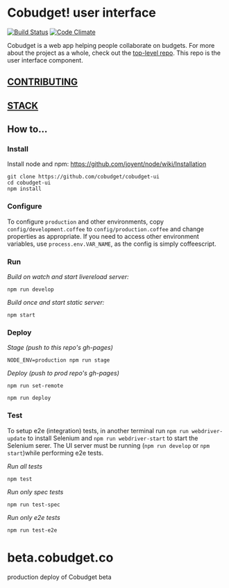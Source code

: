 # Cobudget! user interface

[![Build Status](https://travis-ci.org/cobudget/cobudget-ui.svg?branch=master)](https://travis-ci.org/open-app/cobudget-ui)
[![Code Climate](https://codeclimate.com/github/open-app/cobudget-ui/badges/gpa.svg)](https://codeclimate.com/github/open-app/cobudget-ui)

Cobudget is a web app helping people collaborate on budgets. For more about the project as a whole, check out the [top-level repo](https://github.com/open-app/cobudget). This repo is the user interface component.

## [CONTRIBUTING](./CONTRIBUTING.md)

## [STACK](./STACK.md)

## How to...

### Install

Install node and npm: https://github.com/joyent/node/wiki/Installation 

```
git clone https://github.com/cobudget/cobudget-ui
cd cobudget-ui
npm install
```

### Configure

To configure `production` and other environments, copy `config/development.coffee` to `config/production.coffee` and change properties as appropriate. If you need to access other environment variables, use `process.env.VAR_NAME`, as the config is simply coffeescript.

### Run

*Build on watch and start livereload server:*

```
npm run develop
```

*Build once and start static server:*

```
npm start
```

### Deploy

*Stage (push to this repo's gh-pages)*

```
NODE_ENV=production npm run stage
```

*Deploy (push to prod repo's gh-pages)*

```
npm run set-remote
```

```
npm run deploy
```

### Test

To setup e2e (integration) tests, in another terminal run `npm run webdriver-update` to install Selenium and `npm run webdriver-start` to start the Selenium serer. The UI server must be running (`npm run develop` or `npm start`)while performing e2e tests.

*Run all tests*

```
npm test
```

*Run only spec tests*

```
npm run test-spec
```

*Run only e2e tests*

```
npm run test-e2e
```

# beta.cobudget.co
production deploy of Cobudget beta
